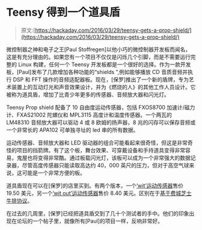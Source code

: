 # Teensy 得到一个道具盾

> 原文:[https://hackaday.com/2016/03/29/teensy-gets-a-prop-shield/](https://hackaday.com/2016/03/29/teensy-gets-a-prop-shield/)

微控制器之神和电子之王[Paul Stoffregen]以他小巧的微控制器开发板而闻名，这是有充分理由的。如果您有一个项目不仅仅是闪烁几个引脚，而是不需要运行完整的 Linux 构建，任何一个 Teensy 开发板都是一个很好的选择。作为一款开发板，[Paul]发布了几款增加各种功能的“shields ”,例如能够播放 CD 音质音频并执行 DSP 和 FFT 操作的音频适配器板。现在，[保罗]推出了一个新的盾牌，专为艺术装置上的互动灯光和声音效果设计，并为《燃烧的人》的其他工作人员设计。它被称为道具盾，增加了比青少年更多的传感器、音频放大器和闪光灯。

Teensy Prop shield 配备了 10 自由度运动传感器，包括 FXOS8700 加速计/磁力计、FXAS21002 陀螺仪和 MPL3115 高度计和温度传感器。一个两瓦的 LM48310 音频放大器可以驱动 4 或 8 欧姆的扬声器，8 兆的闪存可以保存音频或一个非常长的 APA102 可单独寻址的 led 串的所有数据。

运动传感器、音频放大器和 LED 驱动器的组合可能看起来很奇怪，但这是非常奇怪的项目的挡箭牌。有了这个板，舞台效果、可穿戴设备和手持道具变得非常容易，鬼屋也将变得非常酷。通过板载闪光灯，该板可以成为一个非常强大的数据记录器，尽管高度传感器只能读取高达约 40，000 英尺的压力，但对于高空气球来说，这可能是一个非常方便的板。

道具盾现在可以在[保罗]的店里买到。有两个版本，一个[‘wit’运动传感器](http://www.pjrc.com/store/prop_shield.html)售价 19.50 美元，另一个[‘wit out’运动传感器](http://www.pjrc.com/store/prop_shield_lowcost.html)售价 8.40 美元。区别在于[基于费城芝士牛排协议](https://forum.pjrc.com/threads/33328-Prop-Shield-Beta-Test?s=3aa5881c2a533aaffe46076eaaf2d281&p=98258&viewfull=1#post98258)。

在过去的几周里，[保罗]已经把道具盾交到了几十个测试者的手中。他们的印象出现在论坛的一个帖子里，就像所有[Paul]的项目一样，反响非常好。